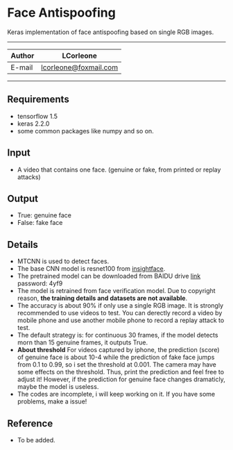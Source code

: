 Face Antispoofing
======
Keras implementation of face antispoofing based on single RGB images.

****
	
|Author|LCorleone|
|---|---
|E-mail|lcorleone@foxmail.com


****
## Requirements
* tensorflow 1.5
* keras 2.2.0
* some common packages like numpy and so on.

## Input
* A video that contains one face. (genuine or fake, from printed or replay attacks)

## Output
* True: genuine face
* False: fake face

## Details
* MTCNN is used to detect faces.
* The base CNN model is resnet100 from [insightface](https://github.com/deepinsight/insightface).
* The pretrained model can be downloaded from BAIDU drive [link](https://pan.baidu.com/s/17VmWbMODFV-ghi3hOgZhOA) password: 4yf9
* The model is retrained from face verification model. Due to copyright reason, **the training details and datasets are not available**.
* The accuracy is about 90% if only use a single RGB image. It is strongly recommended to use videos to test. You can derectly record a video by mobile phone and use another mobile phone to record a replay attack to test.
* The default strategy is: for continuous 30 frames, if the model detects morn than 15 genuine frames, it outputs True.
* **About threshold** For videos captured by iphone, the prediction (score) of genuine face is about 10-4 while the prediction of fake face jumps from 0.1 to 0.99, so i set the threshold at 0.001. The camera may have some effects on the threshold. Thus, print the prediction and feel free to adjust it! However, if the prediction for genuine face changes dramaticly, maybe the model is useless. 
* The codes are incomplete, i will keep working on it. If you have some problems, make a issue!

## Reference
* To be added.

